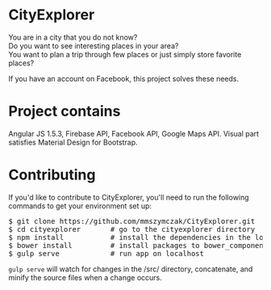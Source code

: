 # CityExplorer
You are in a city that you do not know? <br>
Do you want to see interesting places in your area? <br> 
You want to plan a trip through few places or just simply store favorite places? <br>

If you have an account on Facebook, this project solves these needs.

# Project contains
Angular JS 1.5.3, Firebase API, Facebook API, Google Maps API.
Visual part satisfies Material Design for Bootstrap.

# Contributing
If you'd like to contribute to CityExplorer, you'll need to run the following commands to get your environment set up:

<div class="highlight highlight-source-shell"><pre>
$ git clone https://github.com/mmszymczak/CityExplorer.git
$ cd cityexplorer       <span class="pl-c"># go to the cityexplorer directory</span>
$ npm install           <span class="pl-c"># install the dependencies in the local node_modules folder</span>
$ bower install         <span class="pl-c"># install packages to bower_components/</span>
$ gulp serve            <span class="pl-c"># run app on localhost</span></pre>
</div>
<code>gulp serve</code> will watch for changes in the /src/ directory, concatenate, and minify the source files when a change occurs.
